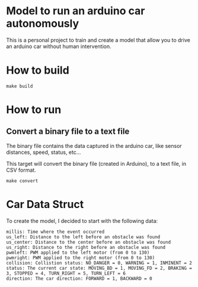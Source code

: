 # Model to run an arduino car autonomously

This is a personal project to train and create a model that allow you to drive an arduino car without human intervention.

# How to build
```
make build
```

# How to run

## Convert a binary file to a text file
The binary file contains the data captured in the arduino car, like sensor distances, speed, status, etc...

This target will convert the binary file (created in Arduino), to a text file, in CSV format.
```
make convert
```

# Car Data Struct

To create the model, I decided to start with the following data:

```
millis: Time where the event occurred
us_left: Distance to the left before an obstacle was found
us_center: Distance to the center before an obstacle was found
us_right: Distance to the right before an obstacle was found
pwmleft: PWM applied to the left motor (from 0 to 130)
pwmright: PWM applied to the right motor (from 0 to 130)
collision: Collistion status: NO_DANGER = 0, WARNING = 1, INMINENT = 2 
status: The current car state: MOVING_BD = 1, MOVING_FD = 2, BRAKING = 3, STOPPED = 4, TURN_RIGHT = 5, TURN_LEFT = 6
direction: The car direction: FORWARD = 1, BACKWARD = 0
```
